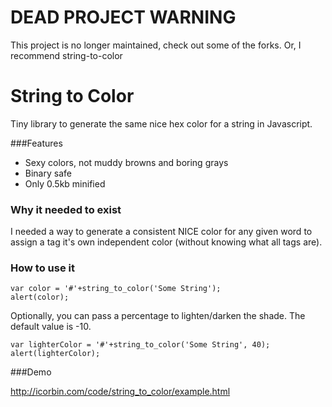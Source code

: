 # DEAD PROJECT WARNING

This project is no longer maintained, check out some of the forks. Or, I recommend string-to-color

String to Color
===============

Tiny library to generate the same nice hex color for a string in Javascript. 

###Features 

- Sexy colors, not muddy browns and boring grays
- Binary safe
- Only 0.5kb minified

### Why it needed to exist 

I needed a way to generate a consistent NICE color for any given word to assign a tag it's own independent color (without knowing what all tags are).

### How to use it

    var color = '#'+string_to_color('Some String');
    alert(color);

Optionally, you can pass a percentage to lighten/darken the shade. The default value is -10.

    var lighterColor = '#'+string_to_color('Some String', 40);
    alert(lighterColor);

###Demo 

http://icorbin.com/code/string_to_color/example.html




